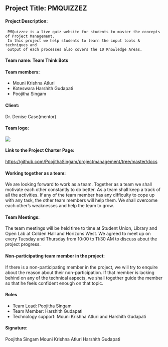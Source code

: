 ## Project Title: PMQUIZZEZ 

#### Project Description: 
     PMQuizzez is a live quiz website for students to master the concepts of Project Management. 
     In this project we help students to learn the input tools & techniques and 
     output of each processes also covers the 10 Knowledge Areas. 
     
#### Team name: Team Think Bots

#### Team members:

- Mouni Krishna Atluri
- Koteswara Harshith Gudapati
- Poojitha Singam

#### Client: 
Dr. Denise Case(mentor)
<br>
#### Team logo:
![](https://github.com/PoojithaSingam/projectmanagement/blob/master/poo.PNG)

#### Link to the Project Charter Page:
https://github.com/PoojithaSingam/projectmanagement/tree/master/docs

#### Working together as a team:	
We are looking forward to work as a team. Together as a team we shall motivate each other constantly to do better. As a team shall keep a track of all the activities. If any of the team member has any difficulty to cope up with any task, the other team members will help them. We shall overcome each other’s weaknesses and help the team to grow.

#### Team Meetings: 
The team meetings will be held time to time at Student Union, Library and Open Lab at Colden Hall and Horizons West. We agreed to meet up on every Tuesday and Thursday from 10:00 to 11:30 AM to discuss about the project progress. 

#### Non-participating team member in the project:
If there is a non-participating member in the project, we will try to enquire about the reason about their non-participation. If that member is lacking behind on any of the technical aspects, we shall together guide the member so that he feels confident enough on that topic. 


#### Roles
- Team Lead: Poojitha Singam
- Team Member: Harshith Gudapati 
- Technology support: Mouni Krishna Atluri and Harshith Gudapati

#### Signature:

 Poojitha Singam
 Mouni Krishna Atluri
 Harshith Gudapati

            
